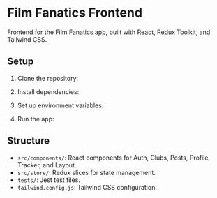 # Film Fanatics Frontend
Frontend for the Film Fanatics app, built with React, Redux Toolkit, and Tailwind CSS.

## Setup
1. Clone the repository:
   
2. Install dependencies:
   
3. Set up environment variables:
   
4. Run the app:
   

## Structure
- `src/components/`: React components for Auth, Clubs, Posts, Profile, Tracker, and Layout.
- `src/store/`: Redux slices for state management.
- `tests/`: Jest test files.
- `tailwind.config.js`: Tailwind CSS configuration.
